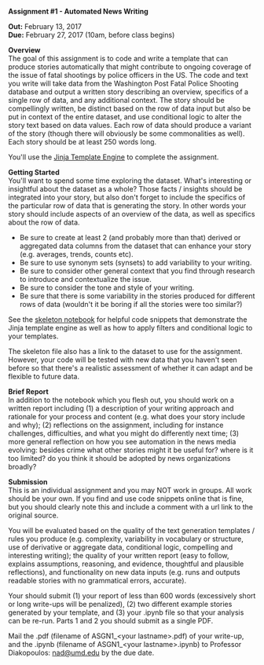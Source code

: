 **Assignment #1 - Automated News Writing**

**Out:** February 13, 2017  
**Due:** February 27, 2017 (10am, before class begins)  

**Overview**  
The goal of this assignment is to code and write a template that can produce stories automatically that might contribute to ongoing coverage of the issue of fatal shootings by police officers in the US. The code and text you write will take data from the Washington Post Fatal Police Shooting database and output a written story describing an overview, specifics of a single row of data, and any additional context. The story should be compellingly written, be distinct based on the row of data input but also be put in context of the entire dataset, and use conditional logic to alter the story text based on data values. Each row of data should produce a variant of the story (though there will obviously be some commonalities as well). Each story should be at least 250 words long. 

You'll use the [Jinja Template Engine](http://jinja.pocoo.org/) to complete the assignment. 

**Getting Started**  
You'll want to spend some time exploring the dataset. What's interesting or insightful about the dataset as a whole? Those facts / insights should be integrated into your story, but also don't forget to include the specifics of the particular row of data that is generating the story. In other words your story should include aspects of an overview of the data, as well as specifics about the row of data. 

- Be sure to create at least 2 (and probably more than that) derived or aggregated data columns from the dataset that can enhance your story (e.g. averages, trends, counts etc).
- Be sure to use synonym sets (synsets) to add variability to your writing. 
- Be sure to consider other general context that you find through research to introduce and contextualize the issue. 
- Be sure to consider the tone and style of your writing. 
- Be sure that there is some variability in the stories produced for different rows of data (wouldn't it be boring if all the stories were too similar?)

See the [skeleton notebook]() for helpful code snippets that demonstrate the Jinja template engine as well as how to apply filters and conditional logic to your templates. 

The skeleton file also has a link to the dataset to use for the assignment. However, your code will be tested with new data that you haven't seen before so that there's a realistic assessment of whether it can adapt and be flexible to future data. 

**Brief Report**  
In addition to the notebook which you flesh out, you should work on a written report including (1) a description of your writing approach and rationale for your process and content (e.g. what does your story include and why); (2) reflections on the assignment, including for instance challenges, difficulties, and what you might do differently next time; (3) more general reflection on how you see automation in the news media evolving: besides crime what other stories might it be useful for? where is it too limited? do you think it should be adopted by news organizations broadly?


**Submission**  
This is an individual assignment and you may NOT work in groups. All work should be your own. If you find and use code snippets online that is fine, but you should clearly note this and include a comment with a url link to the original source. 

You will be evaluated based on the quality of the text generation templates / rules you produce (e.g. complexity, variability in vocabulary or structure, use of derivative or aggregate data, conditional logic, compelling and interesting writing); the quality of your written report (easy to follow, explains assumptions, reasoning, and evidence, thoughtful and plausible reflections), and functionality on new data inputs (e.g. runs and outputs readable stories with no grammatical errors, accurate). 

Your should submit (1) your report of less than 600 words (excessively short or long write-ups will be penalized), (2) two different example stories generated by your template, and (3) your .ipynb file so that your analysis can be re-run. Parts 1 and 2 you should submit as a single PDF.  

Mail the .pdf (filename of ASGN1_\<your lastname\>.pdf) of your write-up, and the .ipynb (filename of ASGN1_\<your lastname\>.ipynb) to Professor Diakopoulos: nad@umd.edu by the due date. 
